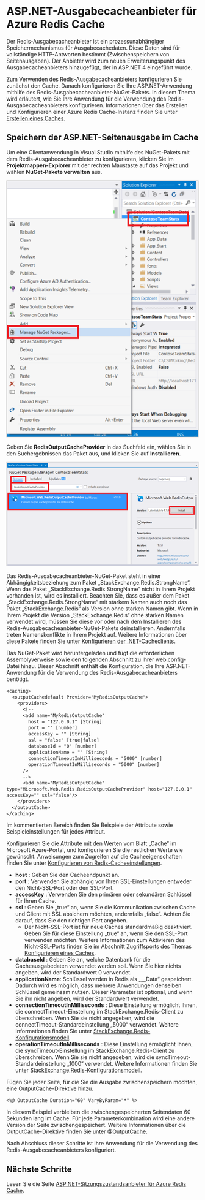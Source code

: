 <properties
    pageTitle="Cache – ASP.NET-Ausgabecacheanbieter"
    description="Erfahren Sie, wie Sie die ASP.NET-Seitenausgabe mit Azure Redis Cache zwischenspeichern."
    services="redis-cache"
    documentationCenter="na"
    authors="steved0x"
    manager="douge"
    editor="tysonn" />
<tags
    ms.service="cache"
    ms.devlang="na"
    ms.topic="article"
    ms.tgt_pltfrm="cache-redis"
    ms.workload="tbd"
    ms.date="09/27/2016"
    ms.author="sdanie" />


# <a name="asp.net-output-cache-provider-for-azure-redis-cache"></a>ASP.NET-Ausgabecacheanbieter für Azure Redis Cache

Der Redis-Ausgabecacheanbieter ist ein prozessunabhängiger Speichermechanismus für Ausgabecachedaten. Diese Daten sind für vollständige HTTP-Antworten bestimmt (Zwischenspeichern von Seitenausgaben). Der Anbieter wird zum neuen Erweiterungspunkt des Ausgabecacheanbieters hinzugefügt, der in ASP.NET 4 eingeführt wurde.

Zum Verwenden des Redis-Ausgabecacheanbieters konfigurieren Sie zunächst den Cache. Danach konfigurieren Sie Ihre ASP.NET-Anwendung mithilfe des Redis-Ausgabecacheanbieter-NuGet-Pakets. In diesem Thema wird erläutert, wie Sie Ihre Anwendung für die Verwendung des Redis-Ausgabecacheanbieters konfigurieren. Informationen über das Erstellen und Konfigurieren einer Azure Redis Cache-Instanz finden Sie unter [Erstellen eines Caches](cache-dotnet-how-to-use-azure-redis-cache.md#create-a-cache).

## <a name="store-asp.net-page-output-in-the-cache"></a>Speichern der ASP.NET-Seitenausgabe im Cache

Um eine Clientanwendung in Visual Studio mithilfe des NuGet-Pakets mit dem Redis-Ausgabecacheanbieter zu konfigurieren, klicken Sie im **Projektmappen-Explorer** mit der rechten Maustaste auf das Projekt und wählen **NuGet-Pakete verwalten** aus.

![Azure Redis Cache – NuGet-Pakete verwalten](./media/cache-aspnet-output-cache-provider/redis-cache-manage-nuget-menu.png)

Geben Sie **RedisOutputCacheProvider** in das Suchfeld ein, wählen Sie in den Suchergebnissen das Paket aus, und klicken Sie auf **Installieren**.

![Azure Redis Cache – Ausgabecacheanbieter](./media/cache-aspnet-output-cache-provider/redis-cache-page-output-provider.png)

Das Redis-Ausgabecacheanbieter-NuGet-Paket steht in einer Abhängigkeitsbeziehung zum Paket „StackExchange.Redis.StrongName“. Wenn das Paket „StackExchange.Redis.StrongName“ nicht in Ihrem Projekt vorhanden ist, wird es installiert. Beachten Sie, dass es außer dem Paket „StackExchange.Redis.StrongName“ mit starkem Namen auch noch das Paket „StackExchange.Redis“ als Version ohne starken Namen gibt. Wenn in Ihrem Projekt die Version „StackExchange.Redis“ ohne starken Namen verwendet wird, müssen Sie diese vor oder nach dem Installieren des Redis-Ausgabecacheanbieter-NuGet-Pakets deinstallieren. Andernfalls treten Namenskonflikte in Ihrem Projekt auf. Weitere Informationen über diese Pakete finden Sie unter [Konfigurieren der .NET-Cacheclients](cache-dotnet-how-to-use-azure-redis-cache.md#configure-the-cache-clients).

Das NuGet-Paket wird heruntergeladen und fügt die erforderlichen Assemblyverweise sowie den folgenden Abschnitt zu Ihrer web.config-Datei hinzu. Dieser Abschnitt enthält die Konfiguration, die Ihre ASP.NET-Anwendung für die Verwendung des Redis-Ausgabecacheanbieters benötigt.

    <caching>
      <outputCachedefault Provider="MyRedisOutputCache">
        <providers>
          <!--
          <add name="MyRedisOutputCache"
            host = "127.0.0.1" [String]
            port = "" [number]
            accessKey = "" [String]
            ssl = "false" [true|false]
            databaseId = "0" [number]
            applicationName = "" [String]
            connectionTimeoutInMilliseconds = "5000" [number]
            operationTimeoutInMilliseconds = "5000" [number]
          />
          -->
          <add name="MyRedisOutputCache" type="Microsoft.Web.Redis.RedisOutputCacheProvider" host="127.0.0.1" accessKey="" ssl="false"/>
        </providers>
      </outputCache>
    </caching>

Im kommentierten Bereich finden Sie Beispiele der Attribute sowie Beispieleinstellungen für jedes Attribut.

Konfigurieren Sie die Attribute mit den Werten vom Blatt „Cache“ im Microsoft Azure-Portal, und konfigurieren Sie die restlichen Werte wie gewünscht. Anweisungen zum Zugreifen auf die Cacheeigenschaften finden Sie unter [Konfigurieren von Redis-Cacheeinstellungen](cache-configure.md#configure-redis-cache-settings).

-   **host** : Geben Sie den Cacheendpunkt an.
-   **port** : Verwenden Sie abhängig von Ihren SSL-Einstellungen entweder den Nicht-SSL-Port oder den SSL-Port.
-   **accessKey** : Verwenden Sie den primären oder sekundären Schlüssel für Ihren Cache.
-   **ssl** : Geben Sie „true“ an, wenn Sie die Kommunikation zwischen Cache und Client mit SSL absichern möchten, andernfalls „false“. Achten Sie darauf, dass Sie den richtigen Port angeben.
    -   Der Nicht-SSL-Port ist für neue Caches standardmäßig deaktiviert. Geben Sie für diese Einstellung „true“ an, wenn Sie den SSL-Port verwenden möchten. Weitere Informationen zum Aktivieren des Nicht-SSL-Ports finden Sie im Abschnitt [Zugriffsports](cache-configure.md#access-ports) des Themas [Konfigurieren eines Caches](cache-configure.md).
-   **databaseId** : Geben Sie an, welche Datenbank für die Cacheausgabedaten verwendet werden soll. Wenn Sie hier nichts angeben, wird der Standardwert 0 verwendet.
-   **applicationName**: Schlüssel werden in Redis als „<AppName>_<SessionId>_Data“ gespeichert. Dadurch wird es möglich, dass mehrere Anwendungen denselben Schlüssel gemeinsam nutzen. Dieser Parameter ist optional, und wenn Sie ihn nicht angeben, wird der Standardwert verwendet.
-   **connectionTimeoutInMilliseconds** : Diese Einstellung ermöglicht Ihnen, die connectTimeout-Einstellung im StackExchange.Redis-Client zu überschreiben. Wenn Sie sie nicht angegeben, wird die connectTimeout-Standardeinstellung „5000“ verwendet. Weitere Informationen finden Sie unter [StackExchange.Redis-Konfigurationsmodell](http://go.microsoft.com/fwlink/?LinkId=398705).
-   **operationTimeoutInMilliseconds** : Diese Einstellung ermöglicht Ihnen, die syncTimeout-Einstellung im StackExchange.Redis-Client zu überschreiben. Wenn Sie sie nicht angegeben, wird die syncTimeout-Standardeinstellung „1000“ verwendet. Weitere Informationen finden Sie unter [StackExchange.Redis-Konfigurationsmodell](http://go.microsoft.com/fwlink/?LinkId=398705).

Fügen Sie jeder Seite, für die Sie die Ausgabe zwischenspeichern möchten, eine OutputCache-Direktive hinzu.

    <%@ OutputCache Duration="60" VaryByParam="*" %>

In diesem Beispiel verbleiben die zwischengespeicherten Seitendaten 60 Sekunden lang im Cache. Für jede Parameterkombination wird eine andere Version der Seite zwischengespeichert. Weitere Informationen über die OutputCache-Direktive finden Sie unter [@OutputCache](http://go.microsoft.com/fwlink/?linkid=320837).

Nach Abschluss dieser Schritte ist Ihre Anwendung für die Verwendung des Redis-Ausgabecacheanbieters konfiguriert.

## <a name="next-steps"></a>Nächste Schritte

Lesen Sie die Seite [ASP.NET-Sitzungszustandsanbieter für Azure Redis Cache](cache-aspnet-session-state-provider.md).



<!--HONumber=Oct16_HO2-->


